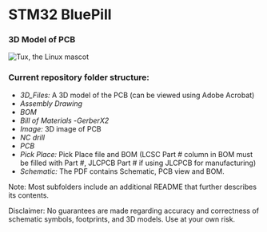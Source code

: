 # STM32 BluePill

<!-- **Prezence V.1.0** is a RFID door lock access control system based on ESP32 module and RC522 RFID sensor -->

### 3D Model of PCB

![Tux, the Linux mascot](https://i.imgur.com/Avl4m11.png)

### Current repository folder structure:

- _3D_Files:_ A 3D model of the PCB (can be viewed using Adobe Acrobat)
- _Assembly Drawing_
- _BOM_
- _Bill of Materials_ -_GerberX2_
- _Image:_ 3D image of PCB
- _NC drill_
- _PCB_
- _Pick Place:_ Pick Place file and BOM (LCSC Part # column in BOM must be filled with Part #, JLCPCB Part # if using JLCPCB for manufacturing)
- _Schematic:_ The PDF contains Schematic, PCB view and BOM.

<p>Note: Most subfolders include an additional README that further describes its contents.</p>

<p>Disclaimer: No guarantees are made regarding accuracy and correctness of schematic symbols, footprints, and 3D models. Use at your own risk.</p>
